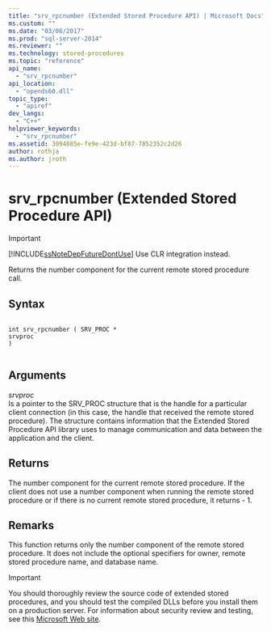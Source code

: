 ```yaml
---
title: "srv_rpcnumber (Extended Stored Procedure API) | Microsoft Docs"
ms.custom: ""
ms.date: "03/06/2017"
ms.prod: "sql-server-2014"
ms.reviewer: ""
ms.technology: stored-procedures
ms.topic: "reference"
api_name: 
  - "srv_rpcnumber"
api_location: 
  - "opends60.dll"
topic_type: 
  - "apiref"
dev_langs: 
  - "C++"
helpviewer_keywords: 
  - "srv_rpcnumber"
ms.assetid: 3094085e-fe9e-423d-bf87-7852352c2d26
author: rothja
ms.author: jroth
---
```

# srv_rpcnumber (Extended Stored Procedure API)
    
> [!IMPORTANT]  
>  [!INCLUDE[ssNoteDepFutureDontUse](../../includes/ssnotedepfuturedontuse-md.md)] Use CLR integration instead.  
  
 Returns the number component for the current remote stored procedure call.  
  
## Syntax  
  
```  
  
int srv_rpcnumber ( SRV_PROC *  
srvproc   
)  
  
```  
  
## Arguments  
 *srvproc*  
 Is a pointer to the SRV_PROC structure that is the handle for a particular client connection (in this case, the handle that received the remote stored procedure). The structure contains information that the Extended Stored Procedure API library uses to manage communication and data between the application and the client.  
  
## Returns  
 The number component for the current remote stored procedure. If the client does not use a number component when running the remote stored procedure or if there is no current remote stored procedure, it returns - 1.  
  
## Remarks  
 This function returns only the number component of the remote stored procedure. It does not include the optional specifiers for owner, remote stored procedure name, and database name.  
  
> [!IMPORTANT]  
>  You should thoroughly review the source code of extended stored procedures, and you should test the compiled DLLs before you install them on a production server. For information about security review and testing, see this [Microsoft Web site](https://go.microsoft.com/fwlink/?LinkID=54761&amp;clcid=0x409https://msdn.microsoft.com/security/).  
  
  
